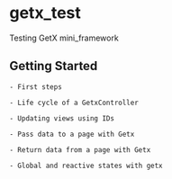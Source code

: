 # getx_test

Testing GetX mini_framework

## Getting Started

    - First steps
    
    - Life cycle of a GetxController
    
    - Updating views using IDs
    
    - Pass data to a page with Getx
    
    - Return data from a page with Getx
    
    - Global and reactive states with getx
